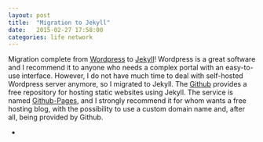 ```yaml
---
layout: post
title:  "Migration to Jekyll"
date:   2015-02-27 17:58:00
categories: life network
---
```


Migration complete from [Wordpress](https://wordpress.org) to
[Jekyll](http://jekyllrb.com)! Wordpress is a great software and I recommend
it to anyone who needs a complex portal with an easy-to-use interface.
However, I do not have much time to deal with self-hosted Wordpress server
anymore, so I migrated to Jekyll.
The [Github](https://github.com) provides a free repository for hosting static
websites using Jekyll. The service is named
[Github-Pages](https://pages.github.com), and I strongly
recommend it for whom wants a free hosting blog, with the possibility to use a
custom domain name and, after all, being provided by Github.

+
